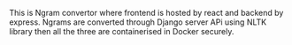 This is Ngram convertor where frontend is hosted by react and backend by express. Ngrams are converted through Django server APi using NLTK library then all the 
three are containerised in Docker securely.

